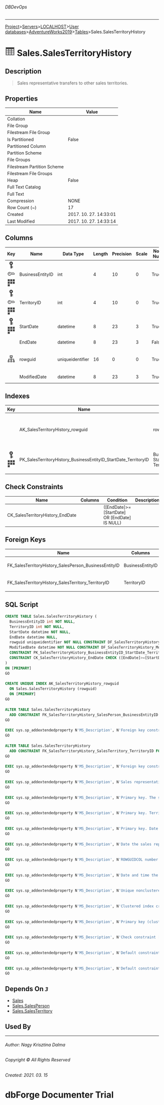 ###### DBDevOps
___
[Project](../../../../../startpage.md)>[Servers](../../../../Servers.md)>[LOCALHOST](../../../LOCALHOST.md)>[User databases](../../UserDatabases.md)>[AdventureWorks2019](../AdventureWorks2019.md)>[Tables](Tables.md)>Sales.SalesTerritoryHistory


# ![logo](../../../../../Images/table.svg) Sales.SalesTerritoryHistory

## <a name="#Description"></a>Description
> Sales representative transfers to other sales territories.
## <a name="#Properties"></a>Properties
|Name|Value|
|---|---|
|Collation||
|File Group||
|Filestream File Group||
|Is Partitioned|False|
|Partitioned Column||
|Partition Scheme||
|File Groups||
|Filestream Partition Scheme||
|Filestream File Groups||
|Heap|False|
|Full Text Catalog||
|Full Text||
|Compression|NONE|
|Row Count (~)|17|
|Created|2017. 10. 27. 14:33:01|
|Last Modified|2017. 10. 27. 14:33:14|


## <a name="#Columns"></a>Columns
|Key|Name|Data Type|Length|Precision|Scale|Not Null|Identity|Rule|Default|Computed|Persisted|Description
|---|---|---|---|---|---|---|---|---|---|---|---|---
|[![Primary Key PK_SalesTerritoryHistory_BusinessEntityID_StartDate_TerritoryID](../../../../../Images/primarykey.svg)](#Indexes)[![Foreign Keys FK_SalesTerritoryHistory_SalesPerson_BusinessEntityID: Sales.SalesPerson](../../../../../Images/foreignkey.svg)](#ForeignKeys)[![Cluster Key PK_SalesTerritoryHistory_BusinessEntityID_StartDate_TerritoryID](../../../../../Images/Cluster.svg)](#Indexes)|BusinessEntityID|int|4|10|0|True||||False|False|Primary key. The sales rep.  Foreign key to SalesPerson.BusinessEntityID.|
|[![Primary Key PK_SalesTerritoryHistory_BusinessEntityID_StartDate_TerritoryID](../../../../../Images/primarykey.svg)](#Indexes)[![Foreign Keys FK_SalesTerritoryHistory_SalesTerritory_TerritoryID: Sales.SalesTerritory](../../../../../Images/foreignkey.svg)](#ForeignKeys)[![Cluster Key PK_SalesTerritoryHistory_BusinessEntityID_StartDate_TerritoryID](../../../../../Images/Cluster.svg)](#Indexes)|TerritoryID|int|4|10|0|True||||False|False|Primary key. Territory identification number. Foreign key to SalesTerritory.SalesTerritoryID.|
|[![Primary Key PK_SalesTerritoryHistory_BusinessEntityID_StartDate_TerritoryID](../../../../../Images/primarykey.svg)](#Indexes)[![Cluster Key PK_SalesTerritoryHistory_BusinessEntityID_StartDate_TerritoryID](../../../../../Images/Cluster.svg)](#Indexes)|StartDate|datetime|8|23|3|True||||False|False|Primary key. Date the sales representive started work in the territory.|
||EndDate|datetime|8|23|3|False||||False|False|Date the sales representative left work in the territory.|
|[![Indexes AK_SalesTerritoryHistory_rowguid](../../../../../Images/index.svg)](#Indexes)|rowguid|uniqueidentifier|16|0|0|True|||(newid())|False|False|ROWGUIDCOL number uniquely identifying the record. Used to support a merge replication sample.|
||ModifiedDate|datetime|8|23|3|True|||(getdate())|False|False|Date and time the record was last updated.|

## <a name="#Indexes"></a>Indexes
|Key|Name|Columns|Unique|Type|Description
|---|---|---|---|---|---
||AK_SalesTerritoryHistory_rowguid|rowguid|True||Unique nonclustered index. Used to support replication samples.|
|[![Primary Key PK_SalesTerritoryHistory_BusinessEntityID_StartDate_TerritoryID](../../../../../Images/primarykey.svg)](#Indexes)[![Cluster Key PK_SalesTerritoryHistory_BusinessEntityID_StartDate_TerritoryID](../../../../../Images/Cluster.svg)](#Indexes)|PK_SalesTerritoryHistory_BusinessEntityID_StartDate_TerritoryID|BusinessEntityID, StartDate, TerritoryID|True||Clustered index created by a primary key constraint.|

## <a name="#CheckConstraints"></a>Check Constraints
|Name|Columns|Condition|Description
|---|---|---|---
|CK_SalesTerritoryHistory_EndDate||([EndDate]>=[StartDate] OR [EndDate] IS NULL)||

## <a name="#ForeignKeys"></a>Foreign Keys
|Name|Columns|Description
|---|---|---
|FK_SalesTerritoryHistory_SalesPerson_BusinessEntityID|BusinessEntityID|Foreign key constraint referencing SalesPerson.SalesPersonID.|
|FK_SalesTerritoryHistory_SalesTerritory_TerritoryID|TerritoryID|Foreign key constraint referencing SalesTerritory.TerritoryID.|

## <a name="#SqlScript"></a>SQL Script
```SQL
CREATE TABLE Sales.SalesTerritoryHistory (
  BusinessEntityID int NOT NULL,
  TerritoryID int NOT NULL,
  StartDate datetime NOT NULL,
  EndDate datetime NULL,
  rowguid uniqueidentifier NOT NULL CONSTRAINT DF_SalesTerritoryHistory_rowguid DEFAULT (newid()) ROWGUIDCOL,
  ModifiedDate datetime NOT NULL CONSTRAINT DF_SalesTerritoryHistory_ModifiedDate DEFAULT (getdate()),
  CONSTRAINT PK_SalesTerritoryHistory_BusinessEntityID_StartDate_TerritoryID PRIMARY KEY CLUSTERED (BusinessEntityID, StartDate, TerritoryID),
  CONSTRAINT CK_SalesTerritoryHistory_EndDate CHECK ([EndDate]>=[StartDate] OR [EndDate] IS NULL)
)
ON [PRIMARY]
GO

CREATE UNIQUE INDEX AK_SalesTerritoryHistory_rowguid
  ON Sales.SalesTerritoryHistory (rowguid)
  ON [PRIMARY]
GO

ALTER TABLE Sales.SalesTerritoryHistory
  ADD CONSTRAINT FK_SalesTerritoryHistory_SalesPerson_BusinessEntityID FOREIGN KEY (BusinessEntityID) REFERENCES Sales.SalesPerson (BusinessEntityID)
GO

EXEC sys.sp_addextendedproperty N'MS_Description', N'Foreign key constraint referencing SalesPerson.SalesPersonID.', 'SCHEMA', N'Sales', 'TABLE', N'SalesTerritoryHistory', 'CONSTRAINT', N'FK_SalesTerritoryHistory_SalesPerson_BusinessEntityID'
GO

ALTER TABLE Sales.SalesTerritoryHistory
  ADD CONSTRAINT FK_SalesTerritoryHistory_SalesTerritory_TerritoryID FOREIGN KEY (TerritoryID) REFERENCES Sales.SalesTerritory (TerritoryID)
GO

EXEC sys.sp_addextendedproperty N'MS_Description', N'Foreign key constraint referencing SalesTerritory.TerritoryID.', 'SCHEMA', N'Sales', 'TABLE', N'SalesTerritoryHistory', 'CONSTRAINT', N'FK_SalesTerritoryHistory_SalesTerritory_TerritoryID'
GO

EXEC sys.sp_addextendedproperty N'MS_Description', N'Sales representative transfers to other sales territories.', 'SCHEMA', N'Sales', 'TABLE', N'SalesTerritoryHistory'
GO

EXEC sys.sp_addextendedproperty N'MS_Description', N'Primary key. The sales rep.  Foreign key to SalesPerson.BusinessEntityID.', 'SCHEMA', N'Sales', 'TABLE', N'SalesTerritoryHistory', 'COLUMN', N'BusinessEntityID'
GO

EXEC sys.sp_addextendedproperty N'MS_Description', N'Primary key. Territory identification number. Foreign key to SalesTerritory.SalesTerritoryID.', 'SCHEMA', N'Sales', 'TABLE', N'SalesTerritoryHistory', 'COLUMN', N'TerritoryID'
GO

EXEC sys.sp_addextendedproperty N'MS_Description', N'Primary key. Date the sales representive started work in the territory.', 'SCHEMA', N'Sales', 'TABLE', N'SalesTerritoryHistory', 'COLUMN', N'StartDate'
GO

EXEC sys.sp_addextendedproperty N'MS_Description', N'Date the sales representative left work in the territory.', 'SCHEMA', N'Sales', 'TABLE', N'SalesTerritoryHistory', 'COLUMN', N'EndDate'
GO

EXEC sys.sp_addextendedproperty N'MS_Description', N'ROWGUIDCOL number uniquely identifying the record. Used to support a merge replication sample.', 'SCHEMA', N'Sales', 'TABLE', N'SalesTerritoryHistory', 'COLUMN', N'rowguid'
GO

EXEC sys.sp_addextendedproperty N'MS_Description', N'Date and time the record was last updated.', 'SCHEMA', N'Sales', 'TABLE', N'SalesTerritoryHistory', 'COLUMN', N'ModifiedDate'
GO

EXEC sys.sp_addextendedproperty N'MS_Description', N'Unique nonclustered index. Used to support replication samples.', 'SCHEMA', N'Sales', 'TABLE', N'SalesTerritoryHistory', 'INDEX', N'AK_SalesTerritoryHistory_rowguid'
GO

EXEC sys.sp_addextendedproperty N'MS_Description', N'Clustered index created by a primary key constraint.', 'SCHEMA', N'Sales', 'TABLE', N'SalesTerritoryHistory', 'INDEX', N'PK_SalesTerritoryHistory_BusinessEntityID_StartDate_TerritoryID'
GO

EXEC sys.sp_addextendedproperty N'MS_Description', N'Primary key (clustered) constraint', 'SCHEMA', N'Sales', 'TABLE', N'SalesTerritoryHistory', 'CONSTRAINT', N'PK_SalesTerritoryHistory_BusinessEntityID_StartDate_TerritoryID'
GO

EXEC sys.sp_addextendedproperty N'MS_Description', N'Check constraint [EndDate] >= [StartDate] OR [EndDate] IS NULL', 'SCHEMA', N'Sales', 'TABLE', N'SalesTerritoryHistory', 'CONSTRAINT', N'CK_SalesTerritoryHistory_EndDate'
GO

EXEC sys.sp_addextendedproperty N'MS_Description', N'Default constraint value of GETDATE()', 'SCHEMA', N'Sales', 'TABLE', N'SalesTerritoryHistory', 'CONSTRAINT', N'DF_SalesTerritoryHistory_ModifiedDate'
GO

EXEC sys.sp_addextendedproperty N'MS_Description', N'Default constraint value of NEWID()', 'SCHEMA', N'Sales', 'TABLE', N'SalesTerritoryHistory', 'CONSTRAINT', N'DF_SalesTerritoryHistory_rowguid'
GO
```

## <a name="#DependsOn"></a>Depends On _`3`_
- [Sales](../Security/Schemas/Sales.md)
- [Sales.SalesPerson](Sales.SalesPerson.md)
- [Sales.SalesTerritory](Sales.SalesTerritory.md)


## <a name="#UsedBy"></a>Used By


___
###### Author: Nagy Krisztina Dalma
###### Copyright © All Rights Reserved
###### Created: 2021. 03. 15

# dbForge Documenter Trial